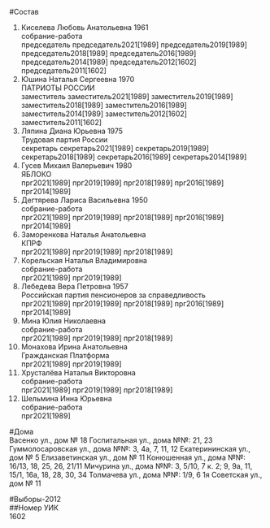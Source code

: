 #Состав  
1. Киселева Любовь Анатольевна 1961  
    собрание-работа  
    председатель председатель2021[1989] председатель2019[1989] председатель2018[1989] председатель2016[1989] председатель2014[1989] председатель2012[1602] председатель2011[1602]  
2. Юшина Наталья Сергеевна 1970  
    ПАТРИОТЫ РОССИИ  
    заместитель заместитель2021[1989] заместитель2019[1989] заместитель2018[1989] заместитель2016[1989] заместитель2014[1989] заместитель2012[1602] заместитель2011[1602]  
3. Ляпина Диана Юрьевна 1975  
    Трудовая партия России  
    секретарь секретарь2021[1989] секретарь2019[1989] секретарь2018[1989] секретарь2016[1989] секретарь2014[1989]  
4. Гусев Михаил Валерьевич 1980  
    ЯБЛОКО  
    прг2021[1989] прг2019[1989] прг2018[1989] прг2016[1989] прг2014[1989]  
5. Дегтярева Лариса Васильевна 1950  
    собрание-работа  
    прг2021[1989] прг2019[1989] прг2018[1989] прг2016[1989] прг2014[1989]  
6. Заморенкова Наталья Анатольевна  
    КПРФ  
    прг2021[1989] прг2019[1989] прг2018[1989]  
7. Корельская Наталья Владимировна  
    собрание-работа  
    прг2021[1989] прг2019[1989]  
8. Лебедева Вера Петровна 1957  
    Российская партия пенсионеров за справедливость  
    прг2021[1989] прг2019[1989] прг2018[1989] прг2016[1989] прг2014[1989]  
9. Мина Юлия Николаевна  
    собрание-работа  
    прг2021[1989] прг2019[1989] прг2018[1989]  
10. Монахова Ирина Анатольевна  
    Гражданская Платформа  
    прг2021[1989] прг2019[1989]  
11. Хрусталёва Наталья Викторовна  
    собрание-работа  
    прг2021[1989] прг2019[1989] прг2018[1989]  
12. Шельмина Инна Юрьевна  
    собрание-работа  
    прг2021[1989]  

#Дома  
Васенко ул., дом № 18 Госпитальная ул., дома №№: 21, 23 Гуммолосаровская ул., дома №№: 3, 4а, 7, 11, 12 Екатерининская ул., дом № 5 Елизаветинская ул., дом № 11 Конюшенная ул., дома №№: 16/13, 18, 25, 26, 21/11 Мичурина ул., дома №№: 3, 5/10, 7 к. 2; 9, 9а, 11, 15/1, 16а, 18, 28, 30, 34 Толмачева ул., дома №№: 1/9, 6 1я Советская ул., дом № 11  
  
#Выборы-2012  
##Номер УИК  
1602  
